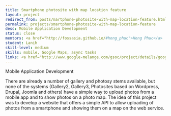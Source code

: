 ```yaml
---
title: Smartphone photosite with map location feature
layout: project
redirect_from: posts/martphone-photosite-with-map-location-feature.html
permalink: projects/smartphone-photosite-with-map-location-feature
desc: Mobile Application Development
status: close
mentors: <a href="http://fossasia.github.io/#hong_phuc">Hong Phuc</a>
student: Lanih
skill-level: medium
skills: mobile, Google Maps, async tasks
links: <a href="http://www.google-melange.com/gsoc/project/details/google/gsoc2012/lannie/5668600916475904">GSoC page</a>
---
```

Mobile Application Development

There are already a number of gallery and photosy stems available, but none of the systems (Gallery2, Gallery3, Photosites based on Wordpress, Drupal, Joomla and others) have a simple way to upload photos from a mobile app and to show photos on a photo map. The idea of this project was to develop a website that offers a simple API to allow uploading of photos from a smartphone and showing them on a map on the web service.

